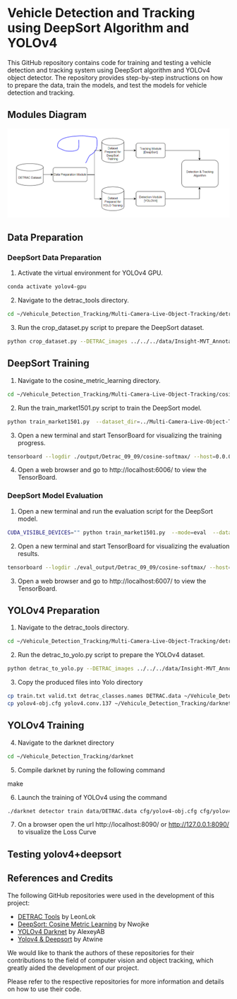 # Vehicle Detection and Tracking using DeepSort Algorithm and YOLOv4

This GitHub repository contains code for training and testing a vehicle detection and tracking system using DeepSort algorithm and YOLOv4 object detector. The repository provides step-by-step instructions on how to prepare the data, train the models, and test the models for vehicle detection and tracking.

## Modules Diagram 
![Detection and Tracking](detection-tracking-diagram2.png)

## Data Preparation

### DeepSort Data Preparation

1. Activate the virtual environment for YOLOv4 GPU.
```bash
conda activate yolov4-gpu
```

2. Navigate to the detrac_tools directory.
```bash
cd ~/Vehicule_Detection_Tracking/Multi-Camera-Live-Object-Tracking/detrac_tools
```
3. Run the crop_dataset.py script to prepare the DeepSort dataset.
```bash
python crop_dataset.py --DETRAC_images ../../../data/Insight-MVT_Annotation_Train/ --DETRAC_annots ../../../data/DETRAC-Train-Annotations-XML-v3/ --output_train ./Detrac_deepsort_09_09/bouding_box_train/ --occlusion_threshold=0.9 --truncation_threshold=0.9 --occurrences=10
```

## DeepSort Training
1. Navigate to the cosine_metric_learning directory.
```bash
cd ~/Vehicule_Detection_Tracking/Multi-Camera-Live-Object-Tracking/cosine_metric_learning/
```
2. Run the train_market1501.py script to train the DeepSort model.
```bash
python train_market1501.py  --dataset_dir=../Multi-Camera-Live-Object-Tracking/detrac_tools/Detrac_deepsort_09_09/  --loss_mode=cosine-softmax  --log_dir=./output/Detrac_09_09/  --run_id=cosine-softmax
```
3. Open a new terminal and start TensorBoard for visualizing the training progress.
```bash
tensorboard --logdir ./output/Detrac_09_09/cosine-softmax/ --host=0.0.0.0 --port 6006
```
4. Open a web browser and go to http://localhost:6006/ to view the TensorBoard.

### DeepSort Model Evaluation
1. Open a new terminal and run the evaluation script for the DeepSort model.
```bash
CUDA_VISIBLE_DEVICES="" python train_market1501.py  --mode=eval  --dataset_dir=../Multi-Camera-Live-Object-Tracking/detrac_tools/Detrac_deepsort_09_09/  --loss_mode=cosine-softmax  --log_dir=./output/Detrac_09_09/  --run_id=cosine-softmax  --eval_log_dir=./eval_output/Detrac_09_09
```

2. Open a new terminal and start TensorBoard for visualizing the evaluation results.
```bash
tensorboard --logdir ./eval_output/Detrac_09_09/cosine-softmax/ --host=0.0.0.0 --port 6007
```
3. Open a web browser and go to http://localhost:6007/ to view the TensorBoard.

## YOLOv4 Preparation

1. Navigate to the detrac_tools directory.
```bash
cd ~/Vehicule_Detection_Tracking/Multi-Camera-Live-Object-Tracking/detrac_tools
```
2. Run the detrac_to_yolo.py script to prepare the YOLOv4 dataset.
```bash
python detrac_to_yolo.py --DETRAC_images ../../../data/Insight-MVT_Annotation_Train/ --DETRAC_annots ../../../data/DETRAC-Train-Annotations-XML-v3/ --output_train ./DETRAC_YOLO_training_09_09/ --occlusion_threshold=0.9 --truncation_threshold=0.9
```
3. Copy the produced files into Yolo directory 
```bash
cp train.txt valid.txt detrac_classes.names DETRAC.data ~/Vehicule_Detection_Tracking/darknet/data/
cp yolov4-obj.cfg yolov4.conv.137 ~/Vehicule_Detection_Tracking/darknet/cfg/
```
## YOLOv4 Training

4. Navigate to the darknet directory
```bash
cd ~/Vehicule_Detection_Tracking/darknet
```
5. Compile darknet by runing the following command

make

6. Launch the training of YOLOv4 using the command 
```bash
./darknet detector train data/DETRAC.data cfg/yolov4-obj.cfg cfg/yolov4.conv.137 -dont_show -mjpeg_port 8090 -map
```
7. On a browser open the url http://localhost:8090/ or http://127.0.0.1:8090/ to visualize the Loss Curve


## Testing yolov4+deepsort




## References and Credits

The following GitHub repositories were used in the development of this project:

- [DETRAC Tools](https://github.com/LeonLok/Multi-Camera-Live-Object-Tracking) by LeonLok
- [DeepSort: Cosine Metric Learning](https://github.com/nwojke/cosine_metric_learning) by Nwojke
- [YOLOv4 Darknet](https://github.com/AlexeyAB/darknet) by AlexeyAB
- [Yolov4 & Deepsort](https://github.com/theAIGuysCode/yolov4-deepsort) by Atwine


We would like to thank the authors of these repositories for their contributions to the field of computer vision and object tracking, which greatly aided the development of our project. 

Please refer to the respective repositories for more information and details on how to use their code. 


